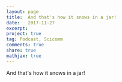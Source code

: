 ```yaml
---
layout: page
title:  And that's how it snows in a jar!
date:   2017-11-27
excerpt:
project: true
tag: Podcast, Scicomm
comments: true
share: true
mathjax: true
---
```


And that's how it snows in a jar!

